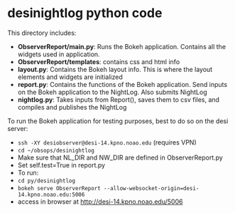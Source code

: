 # desinightlog python code

This directory includes:
* **ObserverReport/main.py**: Runs the Bokeh application. Contains all the widgets used in application.
* **ObserverReport/templates**: contains css and html info
* **layout.py**: Contains the Bokeh layout info. This is where the layout elements and widgets are initialized
* **report.py**: Contains the functions of the Bokeh application. Send inputs on the Bokeh application to the NightLog. Also submits NightLog
* **nightlog.py**: Takes inputs from Report(), saves them to csv files, and compiles and publishes the NightLog

To run the Bokeh application for testing purposes, best to do so on the desi server:
* `ssh -XY desiobserver@desi-14.kpno.noao.edu` (requires VPN)
* `cd ~/obsops/desinightlog`
* Make sure that NL_DIR and NW_DIR are defined in ObserverReport.py
* Set self.test=True in report.py
* To run:
 * `cd py/desinightlog `
 * `bokeh serve ObserverReport --allow-websocket-origin=desi-14.kpno.noao.edu:5006`
 * access in browser at http://desi-14.kpno.noao.edu/5006

